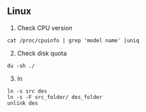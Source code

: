 ## Linux

1. Check CPU version
```
cat /proc/cpuinfo | grep 'model name' |uniq
```

2. Check disk quota
```
du -sh ./
```

3. ln

```
ln -s src des
ln -s -F src_folder/ des_folder
unlink des
```
